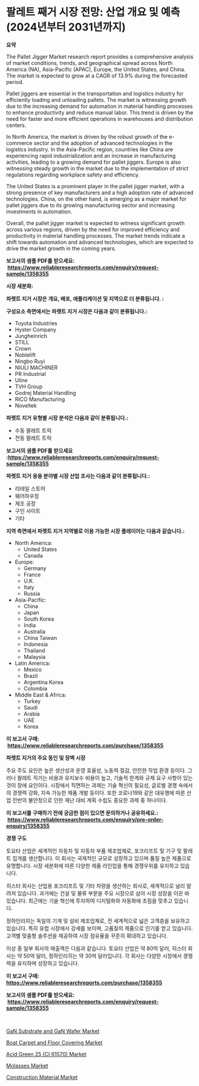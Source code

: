 <p><h1>팔레트 째거 시장 전망: 산업 개요 및 예측 (2024년부터 2031년까지)</h1></p><p><strong>요약</strong></p>
<p><p>The Pallet Jigger Market research report provides a comprehensive analysis of market conditions, trends, and geographical spread across North America (NA), Asia-Pacific (APAC), Europe, the United States, and China. The market is expected to grow at a CAGR of 13.9% during the forecasted period.</p><p>Pallet jiggers are essential in the transportation and logistics industry for efficiently loading and unloading pallets. The market is witnessing growth due to the increasing demand for automation in material handling processes to enhance productivity and reduce manual labor. This trend is driven by the need for faster and more efficient operations in warehouses and distribution centers.</p><p>In North America, the market is driven by the robust growth of the e-commerce sector and the adoption of advanced technologies in the logistics industry. In the Asia-Pacific region, countries like China are experiencing rapid industrialization and an increase in manufacturing activities, leading to a growing demand for pallet jiggers. Europe is also witnessing steady growth in the market due to the implementation of strict regulations regarding workplace safety and efficiency.</p><p>The United States is a prominent player in the pallet jigger market, with a strong presence of key manufacturers and a high adoption rate of advanced technologies. China, on the other hand, is emerging as a major market for pallet jiggers due to its growing manufacturing sector and increasing investments in automation.</p><p>Overall, the pallet jigger market is expected to witness significant growth across various regions, driven by the need for improved efficiency and productivity in material handling processes. The market trends indicate a shift towards automation and advanced technologies, which are expected to drive the market growth in the coming years.</p></p>
<p><strong>보고서의 샘플 PDF를 받으세요: &nbsp;<a href="https://www.reliableresearchreports.com/enquiry/request-sample/1358355">https://www.reliableresearchreports.com/enquiry/request-sample/1358355</a></strong></p>
<p><strong>시장 세분화:</strong></p>
<p><strong> 파렛트 지거 시장은 개요, 배포, 애플리케이션 및 지역으로 더 분류됩니다. :</strong></p>
<p><strong>구성요소 측면에서는 파렛트 지거 시장은 다음과 같이 분류됩니다.:</strong></p>
<p><ul><li>Toyota Industries</li><li>Hyster Company</li><li>Jungheinrich</li><li>STILL</li><li>Crown</li><li>Noblelift</li><li>Ningbo Ruyi</li><li>NIULI MACHINER</li><li>PR Industrial</li><li>Uline</li><li>TVH Group</li><li>Godrej Material Handling</li><li>RICO Manufacturing</li><li>Noveltek</li></ul></p>
<p><strong> 파렛트 지거 유형별 시장 분석은 다음과 같이 분류됩니다.:</strong></p>
<p><ul><li>수동 팔레트 트럭</li><li>전동 팔레트 트럭</li></ul></p>
<p><strong>보고서의 샘플 PDF를 받으세요 :<a href="https://www.reliableresearchreports.com/enquiry/request-sample/1358355">https://www.reliableresearchreports.com/enquiry/request-sample/1358355</a></strong></p>
<p><strong> 파렛트 지거 응용 분야별 시장 산업 조사는 다음과 같이 분류됩니다.:</strong></p>
<p><ul><li>리테일 스토어</li><li>웨어하우징</li><li>제조 공장</li><li>구인 사이트</li><li>기타</li></ul></p>
<p><strong>지역 측면에서 파렛트 지거 지역별로 이용 가능한 시장 플레이어는 다음과 같습니다.:</strong></p>
<p><ul>
    <li>
        North America:
        <ul>
            <li>United States</li>
            <li>Canada</li>
        </ul>
    </li>
    <li>
        Europe:
        <ul>
            <li>Germany</li>
            <li>France</li>
            <li>U.K.</li>
            <li>Italy</li>
            <li>Russia</li>
        </ul>
    </li>
    <li>
        Asia-Pacific:
        <ul>
            <li>China</li>
            <li>Japan</li>
            <li>South Korea</li>
            <li>India</li>
            <li>Australia</li>
            <li>China Taiwan</li>
            <li>Indonesia</li>
            <li>Thailand</li>
            <li>Malaysia</li>
        </ul>
    </li>
    <li>
        Latin America:
        <ul>
            <li>Mexico</li>
            <li>Brazil</li>
            <li>Argentina Korea</li>
            <li>Colombia</li>
        </ul>
    </li>
    <li>
        Middle East & Africa:
        <ul>
            <li>Turkey</li>
            <li>Saudi</li>
            <li>Arabia</li>
            <li>UAE</li>
            <li>Korea</li>
        </ul>
    </li>
    </ul></p>
<p><strong>이 보고서 구매: &nbsp;<a href="https://www.reliableresearchreports.com/purchase/1358355">https://www.reliableresearchreports.com/purchase/1358355</a></strong></p>
<p><strong>파렛트 지거의 주요 동인 및 장벽 시장</strong></p>
<p><p>주요 주도 요인은 높은 생산성과 운영 효율성, 노동력 절감, 안전한 작업 환경 등이다. 그러나 팔레트 직거는 비용과 유지보수 비용이 높고, 기술적 한계와 규제 요구 사항이 있는 것이 장애 요인이다. 시장에서 직면하는 과제는 기술 혁신의 필요성, 글로벌 경쟁 속에서의 경쟁력 강화, 지속 가능한 제품 개발 등이다. 또한 코로나19와 같은 대유행에 따른 산업 전반의 불안정으로 인한 재난 대비 계획 수립도 중요한 과제 중 하나이다.</p></p>
<p><strong>이 보고서를 구매하기 전에 궁금한 점이 있으면 문의하거나 공유하세요.: &nbsp;<a href="https://www.reliableresearchreports.com/enquiry/pre-order-enquiry/1358355">https://www.reliableresearchreports.com/enquiry/pre-order-enquiry/1358355</a></strong></p>
<p><strong>경쟁 구도</strong></p>
<p><p>토요타 산업은 세계적인 자동차 및 자동차 부품 제조업체로, 포크리프트 및 기구 및 팔레트 집게를 생산합니다. 이 회사는 국제적인 규모로 성장하고 있으며 품질 높은 제품으로 유명합니다. 시장 세분화에 따른 다양한 제품 라인업을 통해 경쟁우위를 유지하고 있습니다.</p><p>히스터 회사는 산업용 포크리프트 및 기타 차량을 생산하는 회사로, 세계적으로 널리 알려져 있습니다. 과거에는 건설 및 물류 부문을 주요 시장으로 삼아 시장 성장을 이끈 바 있습니다. 최근에는 기술 혁신에 투자하여 디지털화와 자동화에 초점을 맞추고 있습니다.</p><p>정하인리히는 독일의 기계 및 설비 제조업체로, 전 세계적으로 넓은 고객층을 보유하고 있습니다. 특히 유럽 시장에서 강세를 보이며, 고품질의 제품으로 인기를 얻고 있습니다. 고객별 맞춤형 솔루션을 제공하여 시장 점유율을 꾸준히 확대하고 있습니다.</p><p>이상 중 일부 회사의 매출액은 다음과 같습니다. 토요타 산업은 약 80억 달러, 히스터 회사는 약 50억 달러, 정하인리히는 약 30억 달러입니다. 각 회사는 다양한 시장에서 경쟁력을 유지하며 성장하고 있습니다.</p></p>
<p><strong>이 보고서 구매: &nbsp; <a href="https://www.reliableresearchreports.com/purchase/1358355">https://www.reliableresearchreports.com/purchase/1358355</a></strong></p>
<p><strong>보고서의 샘플 PDF를 받으세요: &nbsp;<a href="https://www.reliableresearchreports.com/enquiry/request-sample/1358355">https://www.reliableresearchreports.com/enquiry/request-sample/1358355</a></strong><strong></strong></p>
<p>&nbsp;</p>
<p><p><a href="https://issuu.com/reportprime-2/docs/gan-substrate-and-gan-wafer-market-size-2030.pptx">GaN Substrate and GaN Wafer Market</a></p><p><a href="https://issuu.com/reportprime-2/docs/boat-carpet-and-floor-covering-market-size-2030.pp">Boat Carpet and Floor Covering Market</a></p><p><a href="https://changeable-paste-463.notion.site/Acid-Green-25-CI-61570-Market-Research-Report-Unlocks-Analysis-on-the-Market-Financial-Status-Mar-316f0cb841e340f79bb211c4bf33d419">Acid Green 25 (CI 61570) Market</a></p><p><a href="https://github.com/sonuprakash1/Market-Research-Report-List-1/blob/main/molasses-market.md">Molasses Market</a></p><p><a href="https://github.com/jhcraigie/Market-Research-Report-List-2/blob/main/construction-material-market.md">Construction Material Market</a></p></p>